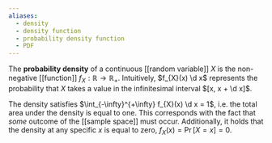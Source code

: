 ```yaml
---
aliases:
  - density
  - density function
  - probability density function
  - PDF
---
```


The **probability density** of a continuous [[random variable]] $X$ is the non-negative [[function]] $f_{X} : \mathbb{R} \to \mathbb{R}_{+}$. Intuitively, $f_{X}(x) \d x$ represents the probability that $X$ takes a value in the infinitesimal interval $[x, x + \d x]$.

The density satisfies $\int_{-\infty}^{+\infty} f_{X}(x) \d x = 1$, i.e. the total area under the density is equal to one. This corresponds with the fact that *some* outcome of the [[sample space]] must occur. Additionally, it holds that the density at any specific $x$ is equal to zero, $f_{X}(x) = \Pr[X = x] = 0$.